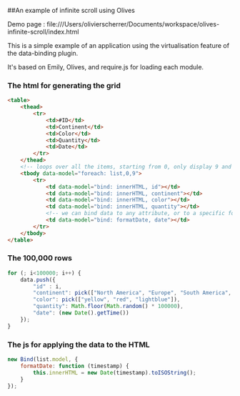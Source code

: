 ##An example of infinite scroll using Olives

Demo page : file:///Users/olivierscherrer/Documents/workspace/olives-infinite-scroll/index.html


This is a simple example of an application using the virtualisation feature of the data-binding plugin.

It's based on Emily, Olives, and require.js for loading each module.

### The html for generating the grid

```html
<table>
	<thead>
		<tr>
			<td>#ID</td>
			<td>Continent</td>
			<td>Color</td>
			<td>Quantity</td>
			<td>Date</td>
		</tr>
	</thead>
	<!-- loops over all the items, starting from 0, only display 9 and virtualise the rest -->
	<tbody data-model="foreach: list,0,9">
		<tr>
			<td data-model="bind: innerHTML, id"></td>
			<td data-model="bind: innerHTML, continent"></td>
			<td data-model="bind: innerHTML, color"></td>
			<td data-model="bind: innerHTML, quantity"></td>
			<!-- we can bind data to any attribute, or to a specific formatter -->
			<td data-model="bind: formatDate, date"></td>
		</tr>
	</tbody>
</table>
```

### The 100,000 rows

```js
for (; i<100000; i++) {
	data.push({
		"id" : i,
		"continent": pick(["North America", "Europe", "South America", "Africa", "Antartica", "Australia", "Asia"]),
		"color": pick(["yellow", "red", "lightblue"]),
		"quantity": Math.floor(Math.random() * 100000),
		"date": (new Date().getTime())
	});
}
```

### The js for applying the data to the HTML

```js
new Bind(list.model, {
	formatDate: function (timestamp) {
		this.innerHTML = new Date(timestamp).toISOString();
	}
});
```


